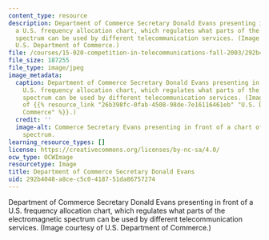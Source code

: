 ```yaml
---
content_type: resource
description: Department of Commerce Secretary Donald Evans presenting in front of
  a U.S. frequency allocation chart, which regulates what parts of the electromagnetic
  spectrum can be used by different telecommunication services. (Image courtesy of
  U.S. Department of Commerce.)
file: /courses/15-020-competition-in-telecommunications-fall-2003/292b4048a8cec5c0418751da86757274_15-020f03.jpg
file_size: 187255
file_type: image/jpeg
image_metadata:
  caption: Department of Commerce Secretary Donald Evans presenting in front of a
    U.S. frequency allocation chart, which regulates what parts of the electromagnetic
    spectrum can be used by different telecommunication services. (Image courtesy
    of {{% resource_link "26b398fc-0fab-4508-98de-7e16116461eb" "U.S. Department of
    Commerce" %}}.)
  credit: ''
  image-alt: Commerce Secretary Evans presenting in front of a chart of the electromagnetic
    spectrum.
learning_resource_types: []
license: https://creativecommons.org/licenses/by-nc-sa/4.0/
ocw_type: OCWImage
resourcetype: Image
title: Department of Commerce Secretary Donald Evans
uid: 292b4048-a8ce-c5c0-4187-51da86757274
---
```

Department of Commerce Secretary Donald Evans presenting in front of a U.S. frequency allocation chart, which regulates what parts of the electromagnetic spectrum can be used by different telecommunication services. (Image courtesy of U.S. Department of Commerce.)